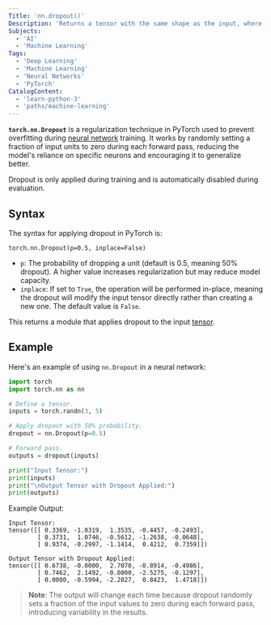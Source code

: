 ```yaml
---
Title: 'nn.dropout()'
Description: 'Returns a tensor with the same shape as the input, where some elements are randomly set to zero based on the dropout probability to prevent overfitting.'
Subjects:
  - 'AI'
  - 'Machine Learning'
Tags:
  - 'Deep Learning'
  - 'Machine Learning'
  - 'Neural Networks'
  - 'PyTorch'
CatalogContent:
  - 'learn-python-3'
  - 'paths/machine-learning'
---
```


**`torch.nn.Dropout`** is a regularization technique in PyTorch used to prevent overfitting during [neural network](https://www.codecademy.com/resources/docs/pytorch/nn) training. It works by randomly setting a fraction of input units to zero during each forward pass, reducing the model's reliance on specific neurons and encouraging it to generalize better.

Dropout is only applied during training and is automatically disabled during evaluation.

## Syntax

The syntax for applying dropout in PyTorch is:

```pseudo
torch.nn.Dropout(p=0.5, inplace=False)
```

- `p`: The probability of dropping a unit (default is 0.5, meaning 50% dropout). A higher value increases regularization but may reduce model capacity.
- `inplace`: If set to `True`, the operation will be performed in-place, meaning the dropout will modify the input tensor directly rather than creating a new one. The default value is `False`.

This returns a module that applies dropout to the input [tensor](https://www.codecademy.com/resources/docs/pytorch/tensors).

## Example

Here's an example of using `nn.Dropout` in a neural network:

```py
import torch
import torch.nn as nn

# Define a tensor.
inputs = torch.randn(3, 5)

# Apply dropout with 50% probability.
dropout = nn.Dropout(p=0.5)

# Forward pass.
outputs = dropout(inputs)

print("Input Tensor:")
print(inputs)
print("\nOutput Tensor with Dropout Applied:")
print(outputs)
```

Example Output:

```shell
Input Tensor:
tensor([[ 0.3369, -1.0319,  1.3535, -0.4457, -0.2493],
        [ 0.3731,  1.0746, -0.5612, -1.2638, -0.0648],
        [ 0.9374, -0.2997, -1.1414,  0.4212,  0.7359]])

Output Tensor with Dropout Applied:
tensor([[ 0.6738, -0.0000,  2.7070, -0.8914, -0.4986],
        [ 0.7462,  2.1492, -0.0000, -2.5275, -0.1297],
        [ 0.0000, -0.5994, -2.2827,  0.8423,  1.4718]])
```

> **Note**: The output will change each time because dropout randomly sets a fraction of the input values to zero during each forward pass, introducing variability in the results.
